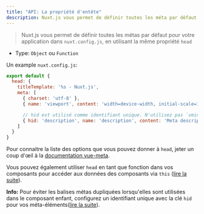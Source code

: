 ```yaml
---
title: "API: La propriété d'entête"
description: Nuxt.js vous permet de définir toutes les méta par défaut pour votre application dans nuxt.config.js.
---
```


> Nuxt.js vous permet de définir toutes les métas par défaut pour votre application dans `nuxt.config.js`, en utilisant 
> la même propriété `head`

- Type: `Object` ou `Function`

Un example `nuxt.config.js`:
```js
export default {
  head: {
    titleTemplate: '%s - Nuxt.js',
    meta: [
      { charset: 'utf-8' },
      { name: 'viewport', content: 'width=device-width, initial-scale=1' },

      // hid est utilisé comme identifiant unique. N'utilisez pas `vmid` car cela ne fonctionnera pas
      { hid: 'description', name: 'description', content: 'Meta description' }
    ]
  }
}
```

Pour connaitre la liste des options que vous pouvez donner à `head`, jeter un coup d'œil à la [documentation vue-meta](https://vue-meta.nuxtjs.org/api/#metainfo-properties).

Vous pouvez également utiliser `head` en tant que fonction dans vos composants pour accéder aux données des composants 
via `this` ([lire la suite](/api/pages-head)).

<div class="Alert Alert--teal">

<b>Info:</b> Pour éviter les balises métas dupliquées lorsqu'elles sont utilisées dans le composant enfant, configurez 
un identifiant unique avec la clé `hid` pour vos méta-éléments([lire la suite](https://vue-meta.nuxtjs.org/api/#tagidkeyname)).

</div>
